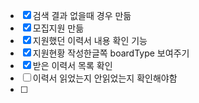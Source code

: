 - [x] 검색 결과 없을때 경우 만듦
- [x] 모집지원 만듦
- [x] 지원했던 이력서 내용 확인 기능
- [x] 지원현황 작성한글쪽 boardType 보여주기
- [x] 받은 이력서 목록 확인
- [ ] 이력서 읽었는지 안읽었는지 확인해야함
- [ ] 